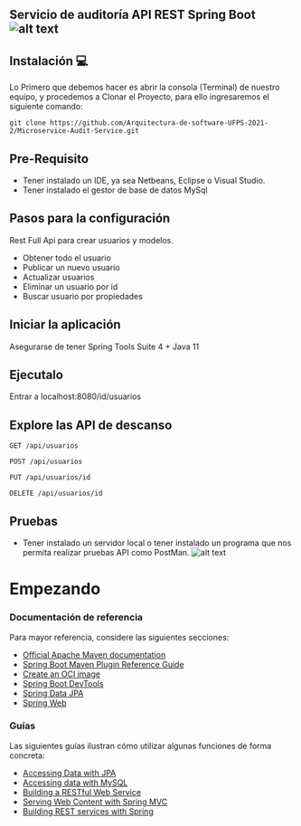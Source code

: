 ## Servicio de auditoría API REST Spring Boot ![alt text](https://rubensa.files.wordpress.com/2021/05/spring-boot-logo.png) 

## Instalación  💻
Lo Primero que debemos hacer es abrir la consola (Terminal) de nuestro equipo, y procedemos a Clonar el Proyecto, para ello ingresaremos el siguiente comando: 
  ```
  git clone https://github.com/Arquitectura-de-software-UFPS-2021-2/Microservice-Audit-Service.git
  ```
## Pre-Requisito
- Tener instalado un IDE, ya sea Netbeans, Eclipse o Visual Studio.
- Tener instalado el gestor de base de datos MySql 

## Pasos para la configuración


Rest Full Api para crear usuarios y modelos.
 
* Obtener todo el usuario
* Publicar un nuevo usuario
* Actualizar usuarios
* Eliminar un usuario por id
* Buscar usuario por propiedades

## Iniciar la aplicación
Asegurarse de tener
Spring Tools Suite 4 + Java 11 

## Ejecutalo

Entrar a localhost:8080/id/usuarios

## Explore las API de descanso
```
GET /api/usuarios

POST /api/usuarios

PUT /api/usuarios/id

DELETE /api/usuarios/id
```

## Pruebas

- Tener instalado un servidor local o tener instalado un programa que nos permita realizar pruebas API como PostMan.  ![alt text](https://iconape.com/wp-content/files/om/349867/png/postman-logo.png) 

# Empezando

### Documentación de referencia
Para mayor referencia, considere las siguientes secciones:

* [Official Apache Maven documentation](https://maven.apache.org/guides/index.html)
* [Spring Boot Maven Plugin Reference Guide](https://docs.spring.io/spring-boot/docs/2.6.1/maven-plugin/reference/html/)
* [Create an OCI image](https://docs.spring.io/spring-boot/docs/2.6.1/maven-plugin/reference/html/#build-image)
* [Spring Boot DevTools](https://docs.spring.io/spring-boot/docs/2.6.1/reference/htmlsingle/#using-boot-devtools)
* [Spring Data JPA](https://docs.spring.io/spring-boot/docs/2.6.1/reference/htmlsingle/#boot-features-jpa-and-spring-data)
* [Spring Web](https://docs.spring.io/spring-boot/docs/2.6.1/reference/htmlsingle/#boot-features-developing-web-applications)

### Guías
Las siguientes guías ilustran cómo utilizar algunas funciones de forma concreta:

* [Accessing Data with JPA](https://spring.io/guides/gs/accessing-data-jpa/)
* [Accessing data with MySQL](https://spring.io/guides/gs/accessing-data-mysql/)
* [Building a RESTful Web Service](https://spring.io/guides/gs/rest-service/)
* [Serving Web Content with Spring MVC](https://spring.io/guides/gs/serving-web-content/)
* [Building REST services with Spring](https://spring.io/guides/tutorials/bookmarks/)




